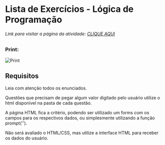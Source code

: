 # Lista de Exercícios - Lógica de Programação  

###### Link para visitar a página da atividade: [CLIQUE AQUI](https://giunossauro.github.io/iFood_Lets-Code_Sala-842/2_Logica-com-JavaScript/Atividades-de-Fixacao/index.html)

### Print:

![Print](https://github.com/Giunossauro/iFood_Lets-Code_Sala-842/blob/master/2_Logica-com-JavaScript/Projetos/img/2f.gif)

## Requisitos  

Leia com atenção todos os enunciados.

Questões que precisam de pegar algum valor digitado pelo usuário utilize o html disponível na pasta de cada questão.

A página HTML fica a critério, podendo ser utilizado um forms com os campos para os respectivos dados, ou simplesmente utilizando a função prompt('').

Não será avaliado o HTML/CSS, mas utilize a interface HTML para receber os dados do usuário.  
 